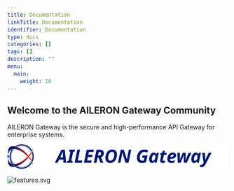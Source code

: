 ```yaml
---
title: Documentation
linkTitle: Documentation
identifier: Documentation
type: docs
categories: []
tags: []
description: ""
menu:
  main:
    weight: 10
---
```


## Welcome to the AILERON Gateway Community

AILERON Gateway is the secure and high-performance API Gateway for enterprise systems.

![logo-light-aileron-gateway.svg](https://raw.githubusercontent.com/aileron-gateway/.github/refs/heads/main/logos/logo-light-aileron-gateway.svg)

![features.svg](/aileron/features.svg)
